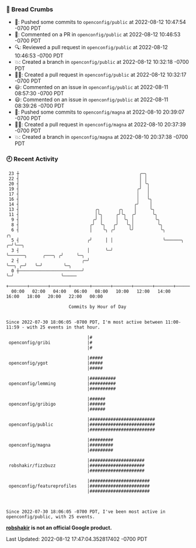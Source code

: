 ### 🍞 Bread Crumbs

 * 🚢: Pushed some commits to `openconfig/public` at 2022-08-12 10:47:54 -0700 PDT
 * 💬: Commented on a PR in  `openconfig/public` at 2022-08-12 10:46:53 -0700 PDT
 * 🔍: Reviewed a pull request in  `openconfig/public` at 2022-08-12 10:46:53 -0700 PDT
 * 💥: Created a branch in `openconfig/public` at 2022-08-12 10:32:18 -0700 PDT
 * ✍🏼: Created a pull request in `openconfig/public` at 2022-08-12 10:32:17 -0700 PDT
 * 😃: Commented on an issue in `openconfig/public` at 2022-08-11 08:57:30 -0700 PDT
 * 😃: Commented on an issue in `openconfig/public` at 2022-08-11 08:39:26 -0700 PDT
 * 🚢: Pushed some commits to `openconfig/magna` at 2022-08-10 20:39:07 -0700 PDT
 * ✍🏼: Created a pull request in `openconfig/magna` at 2022-08-10 20:37:39 -0700 PDT
 * 💥: Created a branch in `openconfig/magna` at 2022-08-10 20:37:38 -0700 PDT

### 🕘 Recent Activity
```
 23 ┼                                              ╭─╮
 22 ┤                                              │ │
 20 ┤                                              │ ╰╮
 19 ┤                                             ╭╯  │
 17 ┤                                             │   │
 16 ┤                                             │   ╰╮
 14 ┤                                            ╭╯    │
 13 ┤                             ╭╮       ╭╮    │     ╰╮
 11 ┤                             │╰╮     ╭╯╰╮  ╭╯      ╰╮
  9 ┤                            ╭╯ │     │  ╰╮ │        ╰╮
  8 ┤                           ╭╯  ╰╮   ╭╯   ╰╮│         ╰╮
  6 ┤                           │    ╰╮ ╭╯     ╰╯          ╰╮                             ╭╮
  5 ┤                          ╭╯     │ │                   ╰──────╮                    ╭─╯╰──╮
  3 ┤                          │      ╰─╯                          ╰──────╮      ╭───╮ ╭╯     ╰─╮
  2 ┤                        ╭─╯                                          ╰──╮ ╭─╯   ╰─╯        ╰─╮
  0 ┼────────────────────────╯                                               ╰─╯                  ╰─────
    +───────+───────+───────+───────+───────+───────+───────+───────+───────+───────+───────+───────+────
  00:00   02:00   04:00   06:00   08:00   10:00   12:00   14:00   16:00   18:00   20:00   22:00   00:00   

						Commits by Hour of Day


Since 2022-07-30 18:06:05 -0700 PDT, I'm most active between 11:00-11:59 - with 25 events in that hour.

```



```
                               |#
 openconfig/gribi              |#
                               |#

                               |#####
 openconfig/ygot               |#####
                               |#####

                               |##########
 openconfig/lemming            |##########
                               |##########

                               |######
 openconfig/gribigo            |######
                               |######

                               |#########################
 openconfig/public             |#########################
                               |#########################

                               |#########
 openconfig/magna              |#########
                               |#########

                               |#####################
 robshakir/fizzbuzz            |#####################
                               |#####################

                               |#######################
 openconfig/featureprofiles    |#######################
                               |#######################



Since 2022-07-30 18:06:05 -0700 PDT, I've been most active in openconfig/public, with 25 events.

```
**[robshakir](mailto:robjs@google.com) is not an official Google product.**  


Last Updated: 2022-08-12 17:47:04.352817402 -0700 PDT

